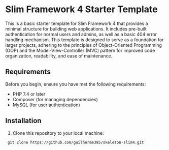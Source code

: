 # Slim Framework 4 Starter Template

This is a basic starter template for Slim Framework 4 that provides a minimal structure for building web applications. It includes pre-built authentication for normal users and admins, as well as a basic 404 error handling mechanism. This template is designed to serve as a foundation for larger projects, adhering to the principles of Object-Oriented Programming (OOP) and the Model-View-Controller (MVC) pattern for improved code organization, readability, and ease of maintenance.

## Requirements

Before you begin, ensure you have met the following requirements:

- PHP 7.4 or later
- Composer (for managing dependencies)
- MySQL (for user authentication)

## Installation

1. Clone this repository to your local machine:

```shell
 git clone https://github.com/guilherme395/skeleton-slim4.git

